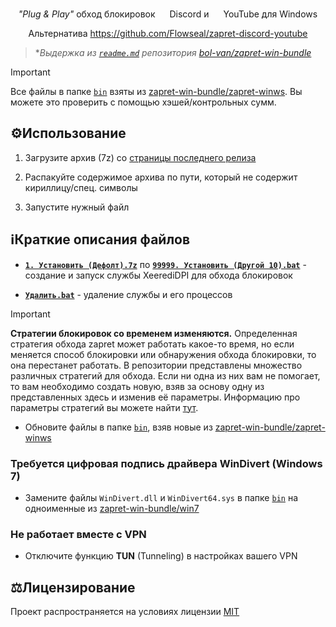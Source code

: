 <div align="center">


*"Plug & Play"* обход блокировок <img src="https://cdn-icons-png.flaticon.com/128/5968/5968756.png" height=15 /> Discord и <img src="https://cdn-icons-png.flaticon.com/128/1384/1384060.png" height=15 /> YouTube для Windows

Альтернатива https://github.com/Flowseal/zapret-discord-youtube
</div>

> **Выдержка из [`readme.md`](https://github.com/bol-van/zapret-win-bundle/blob/master/readme.md#%D0%B0%D0%BD%D1%82%D0%B8%D0%B2%D0%B8%D1%80%D1%83%D1%81%D1%8B) репозитория [bol-van/zapret-win-bundle](https://github.com/bol-van/zapret-win-bundle)*

> [!IMPORTANT]
> Все файлы в папке [`bin`](./bin) взяты из [zapret-win-bundle/zapret-winws](https://github.com/bol-van/zapret-win-bundle/tree/master/zapret-winws). Вы можете это проверить с помощью хэшей/контрольных сумм.

## ⚙️Использование

1. Загрузите архив (7z) со [страницы последнего релиза](https://github.com/grafingl/XeerediDPI/releases/latest)

2. Распакуйте содержимое архива по пути, который не содержит кириллицу/спец. символы

3. Запустите нужный файл

## ℹ️Краткие описания файлов

- [**`1. Установить (Дефолт).7z`**](..7z) по [**`99999. Установить (Другой 10).bat`**](./https://github.com/grafingl/XeerediDPI/blob/main/99999.%20%D0%A3%D1%81%D1%82%D0%B0%D0%BD%D0%BE%D0%B2%D0%B8%D1%82%D1%8C%20(%D0%94%D1%80%D1%83%D0%B3%D0%BE%D0%B9%2010).bat.7z) - создание и запуск службы XeerediDPI для обхода блокировок

- [**`Удалить.bat`**](./Удалить.bat) - удаление службы и его процессов

> [!IMPORTANT]
> **Стратегии блокировок со временем изменяются.**
> Определенная стратегия обхода zapret может работать какое-то время, но если меняется способ блокировки или обнаружения обхода блокировки, то она перестанет работать.
> В репозитории представлены множество различных стратегий для обхода. Если ни одна из них вам не помогает, то вам необходимо создать новую, взяв за основу одну из представленных здесь и изменив её параметры.
> Информацию про параметры стратегий вы можете найти [тут](https://github.com/bol-van/zapret/blob/master/docs/readme.md#nfqws).

- Обновите файлы в папке [`bin`](./bin), взяв новые из [zapret-win-bundle/zapret-winws](https://github.com/bol-van/zapret-win-bundle/tree/master/zapret-winws)

### Требуется цифровая подпись драйвера WinDivert (Windows 7)

- Замените файлы `WinDivert.dll` и `WinDivert64.sys` в папке [`bin`](./bin) на одноименные из [zapret-win-bundle/win7](https://github.com/bol-van/zapret-win-bundle/tree/master/win7)

### Не работает вместе с VPN

- Отключите функцию **TUN** (Tunneling) в настройках вашего VPN

## ⚖️Лицензирование

Проект распространяется на условиях лицензии [MIT](https://github.com/grafingl/XeerediDPI/blob/main/LICENSE.txt)
